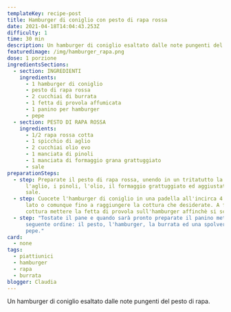 ```yaml
---
templateKey: recipe-post
title: Hamburger di coniglio con pesto di rapa rossa
date: 2021-04-18T14:04:43.253Z
difficulty: 1
time: 30 min
description: Un hamburger di coniglio esaltato dalle note pungenti del pesto di rapa.
featuredimage: /img/hamburger_rapa.png
dose: 1 porzione
ingredientsSections:
  - section: INGREDIENTI
    ingredients:
      - 1 hamburger di coniglio
      - pesto di rapa rossa
      - 2 cucchiai di burrata
      - 1 fetta di provola affumicata
      - 1 panino per hamburger
      - pepe
  - section: PESTO DI RAPA ROSSA
    ingredients:
      - 1/2 rapa rossa cotta
      - 1 spicchio di aglio
      - 2 cucchiai olio evo
      - 1 manciata di pinoli
      - 1 manciata di formaggio grana grattuggiato
      - sale
preparationSteps:
  - step: Preparate il pesto di rapa rossa, unendo in un tritatutto la rapa rossa,
      l'aglio, i pinoli, l'olio, il formaggio grattuggiato ed aggiustate di
      sale.
  - step: Cuocete l'hamburger di coniglio in una padella all'incirca 4 minuti per
      lato o comunque fino a raggiungere la cottura che desiderate. A fine
      cottura mettere la fetta di provola sull'hamburger affinchè si sciolga.
  - step: "Tostate il pane e quando sarà pronto preparate il panino mettendo nel
      seguente ordine: il pesto, l'hamburger, la burrata ed una spolverata di
      pepe."
card:
  - none
tags:
  - piattiunici
  - hamburger
  - rapa
  - burrata
blogger: Claudia
---
```

Un hamburger di coniglio esaltato dalle note pungenti del pesto di rapa.